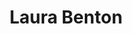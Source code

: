 ---
title: Laura Benton
position: Master's Student
layout: default
contact:
publications: 
image: /images/user-icon.svg
group: grad
year-start: 2007
year-end: 2009
present-position: St. Michael’s College
---